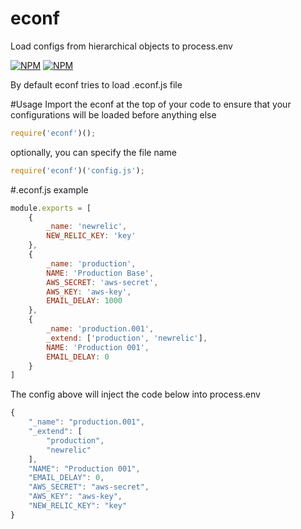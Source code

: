 econf
=========

Load configs from hierarchical objects to process.env

[![NPM](https://nodei.co/npm/econf.png?downloads=true&stars=true)](https://nodei.co/npm/econf/)
[![NPM](https://nodei.co/npm-dl/econf.png)](https://nodei.co/npm/econf/)


By default econf tries to load .econf.js file


#Usage
Import the econf at the top of your code to ensure that your configurations will be loaded before anything else

```javascript
require('econf')();
```

optionally, you can specify the file name

```javascript
require('econf')('config.js');
```

#.econf.js example
```javascript
module.exports = [
	{
		_name: 'newrelic',
		NEW_RELIC_KEY: 'key'
	},
	{
		_name: 'production',
		NAME: 'Production Base',
		AWS_SECRET: 'aws-secret',
		AWS_KEY: 'aws-key',
		EMAIL_DELAY: 1000
	},
	{
		_name: 'production.001',
		_extend: ['production', 'newrelic'],
		NAME: 'Production 001',
		EMAIL_DELAY: 0
	}
]
```

The config above will inject the code below into process.env
```javascript
{
	"_name": "production.001",
	"_extend": [
		"production",
		"newrelic"
	],
	"NAME": "Production 001",
	"EMAIL_DELAY": 0,
	"AWS_SECRET": "aws-secret",
	"AWS_KEY": "aws-key",
	"NEW_RELIC_KEY": "key"
}
```